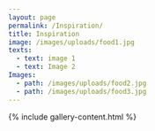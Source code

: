 ```yaml
---
layout: page
permalink: /Inspiration/
title: Inspiration
image: /images/uploads/food1.jpg
texts:
  - text: image 1
  - text: Image 2
Images:
  - path: /images/uploads/food2.jpg
  - path: /images/uploads/food3.jpg
---
```

 
{% include gallery-content.html %}
